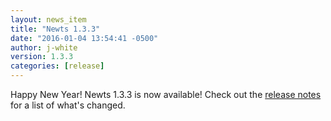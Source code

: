 ```yaml
---
layout: news_item
title: "Newts 1.3.3"
date: "2016-01-04 13:54:41 -0500"
author: j-white
version: 1.3.3
categories: [release]
---
```


Happy New Year! Newts 1.3.3 is now available! Check out the [release notes](https://github.com/OpenNMS/newts/blob/1.3.3/NEWS.rst) for a list of what's changed.


